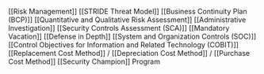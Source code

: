 [[Risk Management]]
[[STRIDE Threat Model]]
[[Business Continuity Plan (BCP)]]
[[Quantitative and Qualitative Risk Assessment]]
[[Administrative Investigation]]
[[Security Controls Assessment (SCA)]]
[[Mandatory Vacation]]
[[Defense in Depth]]
[[System and Organization Controls (SOC)]]
[[Control Objectives for Information and Related Technology (COBIT)]]
[[Replacement Cost Method]] / [[Depreciation Cost Method]] / [[Purchase Cost Method]]
[[Security Champion]] Program

